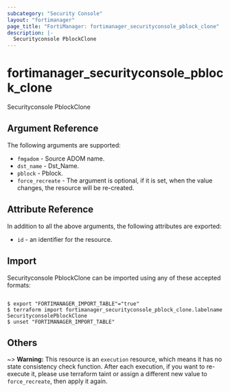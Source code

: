 ```yaml
---
subcategory: "Security Console"
layout: "fortimanager"
page_title: "FortiManager: fortimanager_securityconsole_pblock_clone"
description: |-
  Securityconsole PblockClone
---
```


# fortimanager_securityconsole_pblock_clone
Securityconsole PblockClone

## Argument Reference


The following arguments are supported:


* `fmgadom` - Source ADOM name.
* `dst_name` - Dst_Name.
* `pblock` - Pblock.
* `force_recreate` - The argument is optional, if it is set, when the value changes, the resource will be re-created.


## Attribute Reference

In addition to all the above arguments, the following attributes are exported:
* `id` - an identifier for the resource.

## Import

Securityconsole PblockClone can be imported using any of these accepted formats:
```

$ export "FORTIMANAGER_IMPORT_TABLE"="true"
$ terraform import fortimanager_securityconsole_pblock_clone.labelname SecurityconsolePblockClone
$ unset "FORTIMANAGER_IMPORT_TABLE"
```

## Others

~> **Warning:** This resource is an `execution` resource, which means it has no state consistency check function. After each execution, if you want to re-execute it, please use terraform taint or assign a different new value to `force_recreate`, then apply it again.
